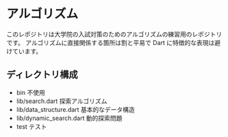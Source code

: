# アルゴリズム

このレポジトリは大学院の入試対策のためのアルゴリズムの練習用のレポジトリです。
アルゴリズムに直接関係する箇所は割と平易で Dart に特徴的な表現は避けています。

## ディレクトリ構成

- bin 不使用
- lib/search.dart 探索アルゴリズム
- lib/data_structure.dart 基本的なデータ構造
- lib/dynamic_search.dart 動的探索問題
- test テスト
